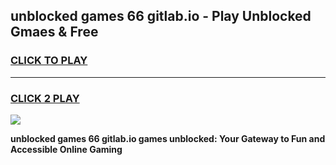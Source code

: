 
## unblocked games 66 gitlab.io - Play Unblocked Gmaes & Free
<h3>
<a href="https://news.freeplayer.one?title=unblocked_games_66_gitlab.io&ref=23F">CLICK TO PLAY</a></h3>
<hr>

<h3>
<a href="https://news.freeplayer.one?title=unblocked_games_66_gitlab.io&ref=23F">CLICK 2 PLAY</a>
  
</h3>

<a href="https://news.freeplayer.one?title=unblocked_games_66_gitlab.io&ref=23F/"><img src="https://clearcache.store/games.png"></a>


**unblocked games 66 gitlab.io games unblocked: Your Gateway to Fun and Accessible Online Gaming**
